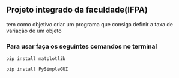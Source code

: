 ## Projeto integrado da faculdade(IFPA)
tem como objetivo criar um programa que consiga
definir a taxa de variação de um objeto 

### Para usar faça os seguintes comandos no terminal
```
pip install matplotlib

pip install PySimpleGUI
```
